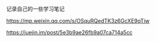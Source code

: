 记录自己的一些学习笔记 


 https://mp.weixin.qq.com/s/OSquRQedTK3z6GcXE9qTiw

 https://juejin.im/post/5e3b9ae26fb9a07ca714a5cc

